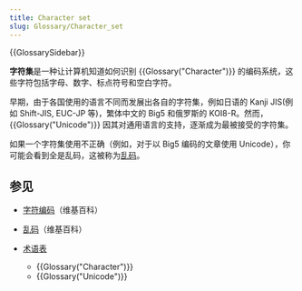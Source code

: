 ```yaml
---
title: Character set
slug: Glossary/Character_set
---
```


{{GlossarySidebar}}

**字符集**是一种让计算机知道如何识别 {{Glossary("Character")}} 的编码系统，这些字符包括字母、数字、标点符号和空白字符。

早期，由于各国使用的语言不同而发展出各自的字符集，例如日语的 Kanji JIS(例如 Shift-JIS, EUC-JP 等)，繁体中文的 Big5 和俄罗斯的 KOI8-R。然而，{{Glossary("Unicode")}} 因其对通用语言的支持，逐渐成为最被接受的字符集。

如果一个字符集使用不正确（例如，对于以 Big5 编码的文章使用 Unicode），你可能会看到全是乱码，这被称为[乱码](https://zh.wikipedia.org/wiki/亂碼)。

## 参见

- [字符编码](https://zh.wikipedia.org/wiki/字符编码)（维基百科）
- [乱码](https://zh.wikipedia.org/wiki/亂碼)（维基百科）
- [术语表](/zh-CN/docs/Glossary)

  - {{Glossary("Character")}}
  - {{Glossary("Unicode")}}
